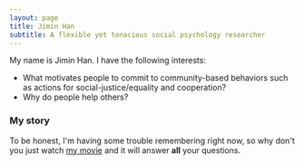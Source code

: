 ```yaml
---
layout: page
title: Jimin Han
subtitle: A flexible yet tenacious social psychology researcher
---
```


My name is Jimin Han. I have the following interests:

- What motivates people to commit to community-based behaviors such as actions for social-justice/equality and cooperation? 
- Why do people help others?


### My story

To be honest, I'm having some trouble remembering right now, so why don't you just watch [my movie](https://en.wikipedia.org/wiki/The_Princess_Bride_%28film%29) and it will answer **all** your questions.
